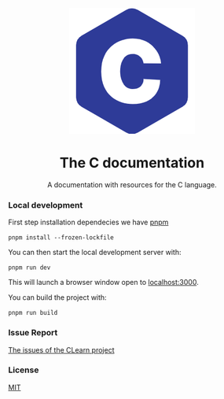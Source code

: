 <p align="center">
  <img src="./public/CLogo.png" alt="The C Logo">
</p>

<h1 align="center">The C documentation</h1>

<p align="center">A documentation with resources for the C language.</p>

### Local development

First step installation dependecies we have [pnpm](https://pnpm.io)

```console
pnpm install --frozen-lockfile
```

You can then start the local development server with:

```console
pnpm run dev
```

This will launch a browser window open to [localhost:3000](http://localhost:300).

You can build the project with:

```console
pnpm run build
```

### Issue Report

[The issues of the CLearn project](https://github.com/openlitedotdev/community/issues?q=is%3Aissue%20state%3Aopen%20label%3ACLearn)

### License

[MIT](./LICENSE)
